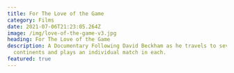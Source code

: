 ```yaml
---
title: For The Love of the Game
category: Films
date: 2021-07-06T21:23:05.264Z
image: /img/love-of-the-game-v3.jpg
heading: For The Love of the Game
description: A Documentary Following David Beckham as he travels to seven
  continents and plays an individual match in each.
featured: true
---
```

